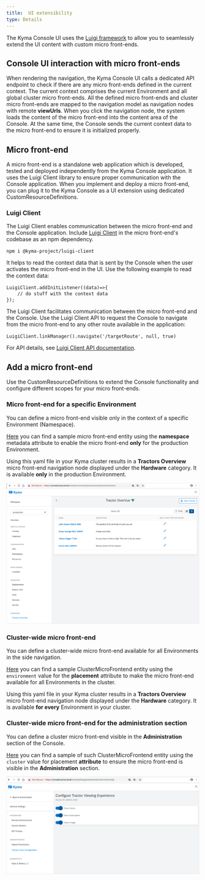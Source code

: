 ```yaml
---
title:  UI extensibility
type: Details
---
```


The Kyma Console UI uses the [Luigi framework](https://github.com/kyma-project/luigi) to allow you to seamlessly extend the UI content with custom micro front-ends.

## Console UI interaction with micro front-ends

When rendering the navigation, the Kyma Console UI calls a dedicated API endpoint to check if there are any micro front-ends defined in the current context. The current context comprises the current Environment and all global cluster micro front-ends. All the defined micro front-ends and cluster micro front-ends are mapped to the navigation model as navigation nodes with remote **viewUrls**. When you click the navigation node, the system loads the content of the micro front-end into the content area of the Console. At the same time, the Console sends the current context data to the micro front-end to ensure it is initialized properly.

## Micro front-end

A micro front-end is a standalone web application which is developed, tested and deployed independently from the Kyma Console application. It uses the Luigi Client library to ensure proper communication with the Console application. When you implement and deploy a micro front-end, you can plug it to the Kyma Console as a UI extension using dedicated CustomResourceDefinitions.

### Luigi Client

The Luigi Client enables communication between the micro front-end and the Console application.
Include [Luigi Client](https://www.npmjs.com/package/@kyma-project/luigi-client) in the micro front-end's codebase as an npm dependency.

```
npm i @kyma-project/luigi-client
```
It helps to read the context data that is sent by the Console when the user activates the micro front-end in the UI.
Use the following example to read the context data:

```
LuigiClient.addInitListener((data)=>{
    // do stuff with the context data
});
```

The Luigi Client facilitates communication between the micro front-end and the Console. Use the Luigi Client API to request the Console to navigate from the micro front-end to any other route available in the application:

```
LuigiClient.linkManager().navigate('/targetRoute', null, true)
```

For API details, see [Luigi Client API documentation](https://github.com/kyma-project/luigi/blob/master/docs/luigi-client-api.md).


## Add a micro front-end

Use the CustomResourceDefinitions to extend the Console functionality and configure different scopes for your micro front-ends.

### Micro front-end for a specific Environment

You can define a micro front-end visible only in the context of a specific Environment (Namespace).

[Here](assets/mf-namespaced.yaml) you can find a sample micro front-end entity using the **namespace** metadata attribute to enable the micro front-end **only** for the production Environment.

Using this yaml file in your Kyma cluster results in a **Tractors Overview** micro front-end navigation node displayed under the **Hardware** category. It is available **only** in the production Environment.

![MF-one-environment](assets/mf-one-namespace.png)

### Cluster-wide micro front-end
You can define a cluster-wide micro front-end available for all Environments in the side navigation.

[Here](assets/cmf-environment.yaml) you can find a sample ClusterMicroFrontend entity using the `environment` value for the **placement** attribute to make the micro front-end available for all Environments in the cluster.

Using this yaml file in your Kyma cluster results in a **Tractors Overview** micro front-end navigation node displayed under the **Hardware** category. It is available **for every** Environment in your cluster.

### Cluster-wide micro front-end for the administration section
You can define a cluster micro front-end visible in the **Administration** section of the Console.

[Here](assets/cmf-cluster.yaml) you can find a sample of such ClusterMicroFrontend entity using the `cluster` value for placement  **attribute** to ensure the micro front-end is visible in the **Administration** section.

![CMF-admin-section](assets/cmf-admin-section.png)
